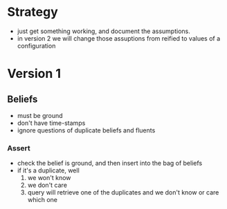 # Strategy
- just get something working, and document the assumptions. 
- in version 2 we will change those assuptions from reified to values of a configuration

# Version 1
## Beliefs
  - must be ground
  - don't have time-stamps
  - ignore questions of duplicate beliefs and fluents
### Assert
  - check the belief is ground, and then insert into the bag of beliefs
  - if it's a duplicate, well
    1. we won't know
    2. we don't care
    3. query will retrieve one of the duplicates and we don't know or care which one
